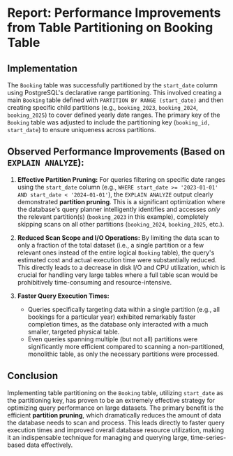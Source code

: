 # Report: Performance Improvements from Table Partitioning on Booking Table

## Implementation

The `Booking` table was successfully partitioned by the `start_date` column using PostgreSQL's declarative range partitioning. This involved creating a main `Booking` table defined with `PARTITION BY RANGE (start_date)` and then creating specific child partitions (e.g., `booking_2023`, `booking_2024`, `booking_2025`) to cover defined yearly date ranges. The primary key of the `Booking` table was adjusted to include the partitioning key (`booking_id, start_date`) to ensure uniqueness across partitions.

## Observed Performance Improvements (Based on `EXPLAIN ANALYZE`):

1.  **Effective Partition Pruning:**
    For queries filtering on specific date ranges using the `start_date` column (e.g., `WHERE start_date >= '2023-01-01' AND start_date < '2024-01-01'`), the `EXPLAIN ANALYZE` output clearly demonstrated **partition pruning**. This is a significant optimization where the database's query planner intelligently identifies and accesses *only* the relevant partition(s) (`booking_2023` in this example), completely skipping scans on all other partitions (`booking_2024`, `booking_2025`, etc.).

2.  **Reduced Scan Scope and I/O Operations:**
    By limiting the data scan to only a fraction of the total dataset (i.e., a single partition or a few relevant ones instead of the entire logical `Booking` table), the query's estimated cost and actual execution time were substantially reduced. This directly leads to a decrease in disk I/O and CPU utilization, which is crucial for handling very large tables where a full table scan would be prohibitively time-consuming and resource-intensive.

3.  **Faster Query Execution Times:**
    * Queries specifically targeting data within a single partition (e.g., all bookings for a particular year) exhibited remarkably faster completion times, as the database only interacted with a much smaller, targeted physical table.
    * Even queries spanning multiple (but not all) partitions were significantly more efficient compared to scanning a non-partitioned, monolithic table, as only the necessary partitions were processed.

## Conclusion

Implementing table partitioning on the `Booking` table, utilizing `start_date` as the partitioning key, has proven to be an extremely effective strategy for optimizing query performance on large datasets. The primary benefit is the efficient **partition pruning**, which dramatically reduces the amount of data the database needs to scan and process. This leads directly to faster query execution times and improved overall database resource utilization, making it an indispensable technique for managing and querying large, time-series-based data effectively.